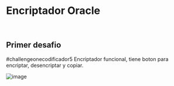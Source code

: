 

<h1>Encriptador Oracle</h1><br>
<h2>Primer desafio</h2>
#challengeonecodificador5
Encriptador funcional, tiene boton para encriptar, desencriptar y copiar. 

![image](https://user-images.githubusercontent.com/112605433/234136706-640eddfe-b82f-4122-9ffc-dbf8c0700765.png)


